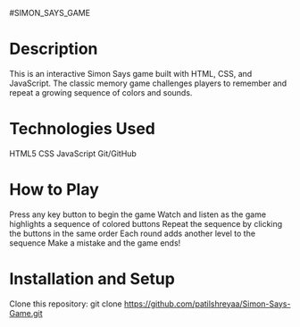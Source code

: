 #SIMON_SAYS_GAME



# Description
This is an interactive Simon Says game built with HTML, CSS, and JavaScript. The classic memory game challenges players to remember and repeat a growing sequence of colors and sounds.

# Technologies Used
HTML5
CSS
JavaScript
Git/GitHub

# How to Play
Press any key button to begin the game
Watch and listen as the game highlights a sequence of colored buttons
Repeat the sequence by clicking the buttons in the same order
Each round adds another level to the sequence
Make a mistake and the game ends!

# Installation and Setup
Clone this repository:
git clone https://github.com/patilshreyaa/Simon-Says-Game.git

